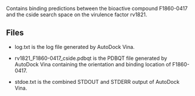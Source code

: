 Contains binding predictions between the bioactive compound F1860-0417 and the cside search space on the virulence factor rv1821.

## Files

- log.txt is the log file generated by AutoDock Vina.

- rv1821_F1860-0417_cside.pdbqt is the PDBQT file generated by AutoDock Vina containing the orientation and binding location of F1860-0417.

- stdoe.txt is the combined STDOUT and STDERR output of AutoDock Vina.

